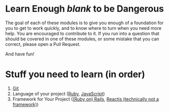 # Learn Enough *blank* to be Dangerous
The goal of each of these modules is to give you enough of a foundation for you to get to work quickly, and to know where to turn when you need more help. You are encouraged to contribute to it. If you run into a question that should be covered in one of these modules, or some mistake that you can correct, please open a Pull Request.

And have fun!

# Stuff you need to learn (in order)
1. [Git](Misc_Dev/Git.md)
1. Language of your project ([Ruby](Languages/Ruby.md), [JavaScript](Languages/JavaScript.md))
1. Framework for Your Project ([(Ruby on) Rails](Frameworks/Rails.md), [Reactjs (technically not a framework)](Frameworks/Reactjs.md))
